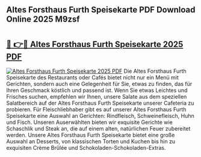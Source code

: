 ## Altes Forsthaus Furth Speisekarte PDF Download Online 2025 M9zsf

# <h2><a href="http://gcb99r.nevu.top/?p=Altes+Forsthaus+Furth+Speisekarte">🔗 👉🔴 Altes Forsthaus Furth Speisekarte 2025 PDF</a></h2>

[![Altes Forsthaus Furth Speisekarte 2025 PDF](https://i.imgur.com/dBaPXMq.png)](http://gcb99r.nevu.top/?p=Altes+Forsthaus+Furth+Speisekarte)
Die Altes Forsthaus Furth Speisekarte des Restaurants oder Cafés bietet nicht nur ein Menü mit Gerichten, sondern auch eine Gelegenheit für Sie, etwas zu finden, das für Ihren Geschmack köstlich und passend ist. Wenn Sie etwas Leichtes und Frisches suchen, empfehlen wir Ihnen, unsere Salate aus dem speziellen Salatbereich auf der Altes Forsthaus Furth Speisekarte unserer Cafeteria zu probieren. Für Fleischliebhaber gibt es auf unserer Altes Forsthaus Furth Speisekarte eine Auswahl an Gerichten: Rindfleisch, Schweinefleisch, Huhn und Fisch. Unseren Auserwählten bieten wir exquisite Gerichte wie Schaschlik und Steak an, die auf einem alten, natürlichen Feuer zubereitet werden. Unsere Altes Forsthaus Furth Speisekarte bietet eine große Auswahl an Desserts, von klassischen Torten und Kuchen bis hin zu exquisiten Crème Brûlée und Schokoladen-Schokoladen-Extras.
